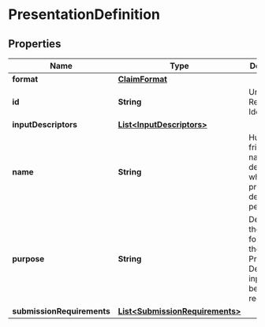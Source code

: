 

# PresentationDefinition


## Properties

Name | Type | Description | Notes
------------ | ------------- | ------------- | -------------
**format** | [**ClaimFormat**](ClaimFormat.md) |  |  [optional]
**id** | **String** | Unique Resource Identifier |  [optional]
**inputDescriptors** | [**List&lt;InputDescriptors&gt;**](InputDescriptors.md) |  |  [optional]
**name** | **String** | Human-friendly name that describes what the presentation definition pertains to |  [optional]
**purpose** | **String** | Describes the purpose for which the Presentation Definition&#39;s inputs are being requested |  [optional]
**submissionRequirements** | [**List&lt;SubmissionRequirements&gt;**](SubmissionRequirements.md) |  |  [optional]



